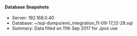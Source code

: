 #### Database Snapshots

* Server: 192.168.0.40
* Database: ~/sql-dumps/emi\_integration\_11-09-17\_12-28.sql
* Summary: Data filled on 11th Sep 2017 for Jpos use
